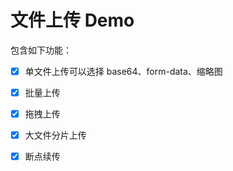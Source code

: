 # 文件上传 Demo

包含如下功能：
- [x] 单文件上传可以选择 base64、form-data、缩略图
- [x] 批量上传
- [x] 拖拽上传
- [x] 大文件分片上传
- [x] 断点续传

